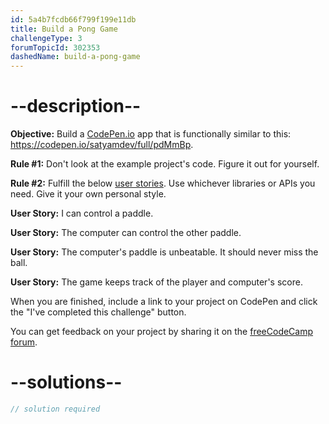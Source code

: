 ```yaml
---
id: 5a4b7fcdb66f799f199e11db
title: Build a Pong Game
challengeType: 3
forumTopicId: 302353
dashedName: build-a-pong-game
---
```


# --description--

**Objective:** Build a [CodePen.io](https://codepen.io) app that is functionally similar to this: <https://codepen.io/satyamdev/full/pdMmBp>.

**Rule #1:** Don't look at the example project's code. Figure it out for yourself.

**Rule #2:** Fulfill the below [user stories](https://en.wikipedia.org/wiki/User_story). Use whichever libraries or APIs you need. Give it your own personal style.

**User Story:** I can control a paddle.

**User Story:** The computer can control the other paddle.

**User Story:** The computer's paddle is unbeatable. It should never miss the ball.

**User Story:** The game keeps track of the player and computer's score.

When you are finished, include a link to your project on CodePen and click the "I've completed this challenge" button.

You can get feedback on your project by sharing it on the [freeCodeCamp forum](https://forum.freecodecamp.org/c/project-feedback/409).

# --solutions--

```js
// solution required
```
